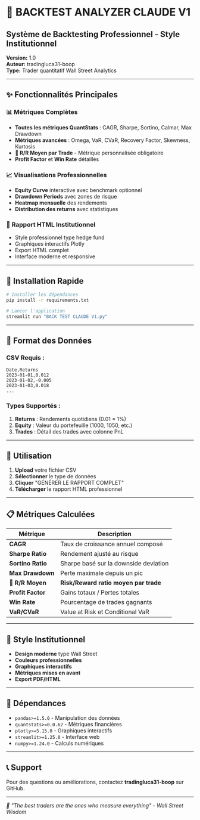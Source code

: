 # 🎯 BACKTEST ANALYZER CLAUDE V1

## Système de Backtesting Professionnel - Style Institutionnel

**Version:** 1.0  
**Auteur:** tradingluca31-boop  
**Type:** Trader quantitatif Wall Street Analytics  

---

## ✨ Fonctionnalités Principales

### 📊 **Métriques Complètes**
- **Toutes les métriques QuantStats** : CAGR, Sharpe, Sortino, Calmar, Max Drawdown
- **Métriques avancées** : Omega, VaR, CVaR, Recovery Factor, Skewness, Kurtosis
- **🎯 R/R Moyen par Trade** - Métrique personnalisée obligatoire
- **Profit Factor** et **Win Rate** détaillés

### 📈 **Visualisations Professionnelles**
- **Equity Curve** interactive avec benchmark optionnel
- **Drawdown Periods** avec zones de risque
- **Heatmap mensuelle** des rendements
- **Distribution des returns** avec statistiques

### 🎨 **Rapport HTML Institutionnel**
- Style professionnel type hedge fund
- Graphiques interactifs Plotly
- Export HTML complet
- Interface moderne et responsive

---

## 🚀 Installation Rapide

```bash
# Installer les dépendances
pip install -r requirements.txt

# Lancer l'application
streamlit run "BACK TEST CLAUDE V1.py"
```

---

## 📁 Format des Données

### **CSV Requis :**
```csv
Date,Returns
2023-01-01,0.012
2023-01-02,-0.005
2023-01-03,0.018
...
```

### **Types Supportés :**
1. **Returns** : Rendements quotidiens (0.01 = 1%)
2. **Equity** : Valeur du portefeuille (1000, 1050, etc.)
3. **Trades** : Détail des trades avec colonne PnL

---

## 🎯 Utilisation

1. **Upload** votre fichier CSV
2. **Sélectionner** le type de données
3. **Cliquer** "GÉNÉRER LE RAPPORT COMPLET"
4. **Télécharger** le rapport HTML professionnel

---

## 📋 Métriques Calculées

| Métrique | Description |
|----------|-------------|
| **CAGR** | Taux de croissance annuel composé |
| **Sharpe Ratio** | Rendement ajusté au risque |
| **Sortino Ratio** | Sharpe basé sur la downside deviation |
| **Max Drawdown** | Perte maximale depuis un pic |
| **🎯 R/R Moyen** | **Risk/Reward ratio moyen par trade** |
| **Profit Factor** | Gains totaux / Pertes totales |
| **Win Rate** | Pourcentage de trades gagnants |
| **VaR/CVaR** | Value at Risk et Conditional VaR |

---

## 🎨 Style Institutionnel

- **Design moderne** type Wall Street
- **Couleurs professionnelles** 
- **Graphiques interactifs**
- **Métriques mises en avant**
- **Export PDF/HTML**

---

## 🔧 Dépendances

- `pandas>=1.5.0` - Manipulation des données
- `quantstats>=0.0.62` - Métriques financières
- `plotly>=5.15.0` - Graphiques interactifs
- `streamlit>=1.25.0` - Interface web
- `numpy>=1.24.0` - Calculs numériques

---

## 📞 Support

Pour des questions ou améliorations, contactez **tradingluca31-boop** sur GitHub.

---

*🎯 "The best traders are the ones who measure everything" - Wall Street Wisdom*